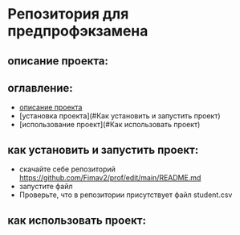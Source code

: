 # Репозитория для предпрофэкзамена
## описание проекта:
## оглавление:
- [описание проекта](#Оглавление)
- [установка проекта](#Как установить и запустить проект)
- [использование проект](#Как использовать проект)
## как установить и запустить проект:
- скачайте себе репозиторий https://github.com/Fimav2/prof/edit/main/README.md
- запустите файл
- Проверьте, что в репозитории присутствует файл student.csv
## как использовать проект:
